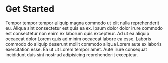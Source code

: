 # Get Started

Tempor tempor tempor aliquip magna commodo ut elit nulla reprehenderit eu. Aliqua sint consectetur est quis ea ex. Ipsum dolor dolor irure commodo est consectetur non enim ex laborum quis excepteur. Ad ut ea aliquip occaecat dolor Lorem quis ad minim occaecat labore ea esse. Laboris commodo do aliquip deserunt mollit commodo aliqua Lorem aute ex laboris exercitation esse. Ea ut ut Lorem tempor amet. Aute irure consequat incididunt duis sint nostrud adipisicing reprehenderit excepteur.